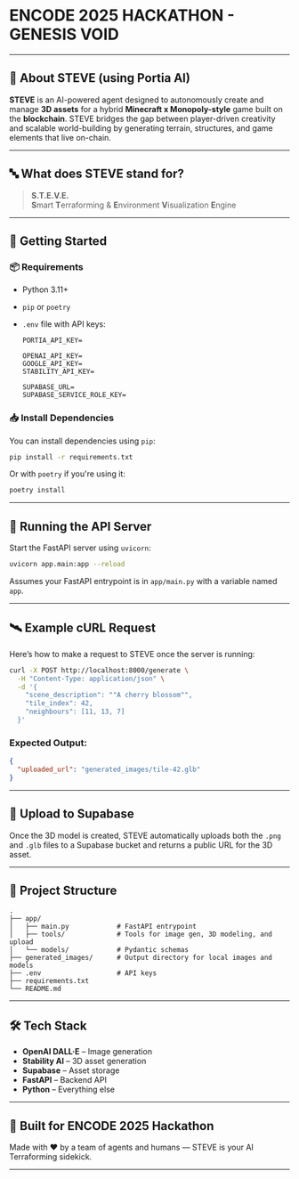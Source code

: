 # ENCODE 2025 HACKATHON - GENESIS VOID
---

## 🧠 About STEVE (using Portia AI)

**STEVE** is an AI-powered agent designed to autonomously create and manage **3D assets** for a hybrid **Minecraft x Monopoly-style** game built on the **blockchain**. STEVE bridges the gap between player-driven creativity and scalable world-building by generating terrain, structures, and game elements that live on-chain.

---

## 🔤 What does STEVE stand for?

> **S.T.E.V.E.**  
> **S**mart **T**erraforming & **E**nvironment **V**isualization **E**ngine

---

## 🚀 Getting Started

### 📦 Requirements

- Python 3.11+
- `pip` or `poetry`
- `.env` file with API keys:

  ```
  PORTIA_API_KEY=

  OPENAI_API_KEY=
  GOOGLE_API_KEY=
  STABILITY_API_KEY=

  SUPABASE_URL=
  SUPABASE_SERVICE_ROLE_KEY=
  ```

### 📥 Install Dependencies

You can install dependencies using `pip`:

```bash
pip install -r requirements.txt
```

Or with `poetry` if you're using it:

```bash
poetry install
```

---

## 🧪 Running the API Server

Start the FastAPI server using `uvicorn`:

```bash
uvicorn app.main:app --reload
```

Assumes your FastAPI entrypoint is in `app/main.py` with a variable named `app`.

---

## 🛰️ Example cURL Request

Here’s how to make a request to STEVE once the server is running:

```bash
curl -X POST http://localhost:8000/generate \
  -H "Content-Type: application/json" \
  -d '{
    "scene_description": ""A cherry blossom"",
    "tile_index": 42,
    "neighbours": [11, 13, 7]
  }'
```

### Expected Output:

```json
{
  "uploaded_url": "generated_images/tile-42.glb"
}
```

---

## 💾 Upload to Supabase

Once the 3D model is created, STEVE automatically uploads both the `.png` and `.glb` files to a Supabase bucket and returns a public URL for the 3D asset.

---

## 📂 Project Structure

```
.
├── app/
│   ├── main.py            # FastAPI entrypoint
│   ├── tools/             # Tools for image gen, 3D modeling, and upload
│   └── models/            # Pydantic schemas
├── generated_images/      # Output directory for local images and models
├── .env                   # API keys
├── requirements.txt
└── README.md
```

---

## 🛠 Tech Stack

- **OpenAI DALL·E** – Image generation
- **Stability AI** – 3D asset generation
- **Supabase** – Asset storage
- **FastAPI** – Backend API
- **Python** – Everything else

---

## 👾 Built for ENCODE 2025 Hackathon

Made with ❤️ by a team of agents and humans — STEVE is your AI Terraforming sidekick.

---
